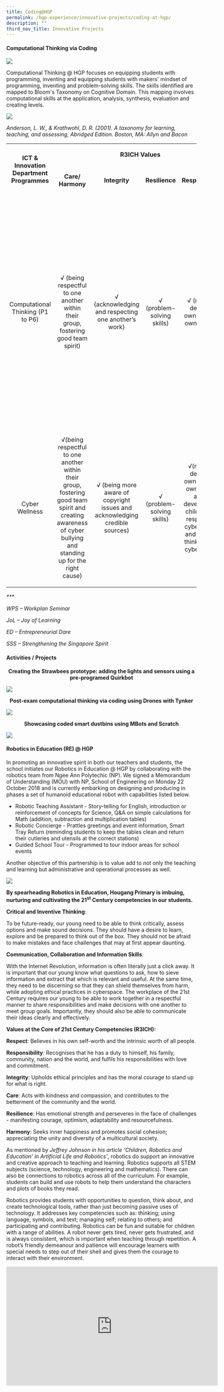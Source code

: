 ```yaml
---
title: Coding@HGP
permalink: /hgp-experience/innovative-projects/coding-at-hgp/
description: ""
third_nav_title: Innovative Projects
---
```

<h4><strong>Computational Thinking via Coding</strong></h4>
<img src="/images/code1.jpg">
<p>Computational Thinking @ HGP focuses on equipping students with programming, inventing and equipping students with makers' mindset of programming, inventing and problem-solving skills. The skills identified are mapped to Bloom's Taxonomy on Cognitive Domain. This mapping involves computational skills at the application, analysis, synthesis, evaluation and creating levels.</p>
<img src="/images/code.jpg">
<p><em>Anderson, L. W., &amp; Krathwohl, D. R. (2001). A taxonomy for learning, teaching, and assessing, Abridged Edition. Boston, MA: Allyn and Bacon</em></p>
<table width="0">
<tbody>
<tr>
<td style="text-align: center;" rowspan="2" width="95">
<p><strong>ICT &amp; Innovation Department Programmes</strong></p>
</td>
<td style="text-align: center;" colspan="4" width="334">
<p><strong>R3ICH Values</strong></p>
</td>
<td style="text-align: center;" colspan="3" width="253">
<p><strong>WPS 2016 Messages</strong></p>
</td>
</tr>
<tr>
<td style="text-align: center;" width="72">
<p><strong>Care/ Harmony</strong></p>
</td>
<td style="text-align: center;" width="100">
<p><strong>Integrity</strong></p>
</td>
<td style="text-align: center;" width="70">
<p><strong>Resilience</strong></p>
</td>
<td style="text-align: center;" width="92">
<p><strong>Responsibility</strong></p>
</td>
<td style="text-align: center;" width="88">
<p><strong>JoL</strong></p>
</td>
<td style="text-align: center;" width="88">
<p><strong>ED</strong></p>
</td>
<td width="77">
<p><strong>SSS</strong></p>
</td>
</tr>
<tr>
<td style="text-align: center;" width="95">
<p>Computational Thinking (P1 to P6)</p>
</td>
<td style="text-align: center;" width="72">
<p>&radic; (being respectful to one another within their group, fostering good team spirit)</p>
</td>
<td style="text-align: center;" width="100">
<p>&radic; (acknowledging and respecting one another&rsquo;s work)</p>
</td>
<td style="text-align: center;" width="70">
<p>&radic; (problem-solving skills)</p>
</td>
<td style="text-align: center;" width="92">
<p>&radic; (meeting deadline, ownership of own project)</p>
</td>
<td style="text-align: center;" width="88">
<p>&radic; (celebrating little successes such as moving the &lsquo;Moway&rsquo; or when they are able to make the animation/ sprite move as desired, programming and flying the &lsquo;Drone&rsquo; using Tynker or when they are able to animate their sprites creating a prototype using computing tools eg strawbees and quirkbot)</p>
</td>
<td style="text-align: center;" width="88">
<p>&radic; (cultivating the can-do spirit; perseverance and confident speakers)</p>
</td>
<td width="77">
<p>&radic; (Towards SMART Nation &ndash; Digital Age skill)</p>
</td>
</tr>
<tr>
<td style="text-align: center;" width="95">
<p>Cyber Wellness</p>
</td>
<td style="text-align: center;" width="72">
<p>&radic;(being respectful to one another within their group, fostering good team spirit and creating awareness of cyber bullying and standing up for the right cause)</p>
</td>
<td style="text-align: center;" width="100">
<p>&radic; (being more aware of copyright issues and acknowledging credible sources)</p>
</td>
<td style="text-align: center;" width="70">
<p>&radic; (problem-solving skills)</p>
</td>
<td style="text-align: center;" width="92">
<p>&radic;(meeting deadline, ownership of own project and to develop each child to be a responsible cyber citizen and creative thinker in the cyber world)</p>
</td>
<td style="text-align: center;" width="88">
<p>&radic; (Engaged learners, taking ownership of their own learning and passing it on to the rest of the school and the community at large)</p>
</td>
<td style="text-align: center;" width="88">
<p>&radic;(CW Ambassadors presented to the P1 students during hour long PAL period - cultivating the can-do spirit; perseverance and confident speakers )</p>
</td>
<td width="77">
<p>&radic; (To develop each child to be a responsible cyber citizen and creative thinker in the cyber world)</p>
</td>
</tr>
</tbody>
</table>
<p><em>***</em></p>
<p><em>WPS &ndash; Workplan Seminar</em></p>
<p><em>JoL &ndash; Joy of Learning</em></p>
<p><em>ED &ndash; Entrepreneurial Dare</em></p>
<p><em>SSS &ndash; Strengthening the Singapore Spirit</em></p>
<h4><strong>Activities / Projects</strong></h4>
<p style="text-align: center;"><strong>Creating the Strawbees prototype: adding the lights and sensors using a pre-programed Quirkbot</strong></p>
<img src="/images/code2.jpg">
<p style="text-align: center;"><strong>Post-exam computational thinking via coding using Drones with Tynker</strong></p>
<img src="/images/code3.jpg">
<p style="text-align: center;"><strong>Showcasing coded smart dustbins using MBots and Scratch</strong></p>
<img src="/images/code4.jpg">
<h4><strong>Robotics in Education (RE) @ HGP</strong></h4>
<p>In promoting an innovative spirit in both our teachers and students, the school initiates our Robotics in Education @ HGP by collaborating with the robotics team from Ngee Ann Polytechic (NP). We signed a Memorandum of Understanding (MOU) with NP, School of Engineering on Monday 22 October 2018 and is currently embarking on designing and producing in phases a set of humanoid educational robot with capabilities listed below.</p>
<ul>
<li>Robotic Teaching Assistant - Story-telling for English, introduction or reinforcement of concepts for Science, Q&amp;A on simple calculations for Math (addition, subtraction and multiplication tables)</li>
<li>Robotic Concierge - Prattles greetings and event information, Smart Tray Return (reminding students to keep the tables clean and return their cutleries and utensils at the correct stations)</li>
<li>Guided School Tour - Programmed to tour indoor areas for school events</li>
</ul>
<p>Another objective of this partnership is to value add to not only the teaching and learning but administrative and operational processes as well.</p>
<img src="/images/code5.jpg">
<p><strong>By spearheading Robotics in Education, Hougang Primary is imbuing, nurturing and cultivating the 21<sup>st</sup> Century competencies in our students.</strong></p>
<p><strong>Critical and Inventive Thinking</strong>:</p>
<p>To be future-ready, our young need to be able to think critically, assess options and make sound decisions. They should have a desire to learn, explore and be prepared to think out of the box. They should not be afraid to make mistakes and face challenges that may at first appear daunting.&nbsp;</p>
<p><strong>Communication, Collaboration and Information Skills</strong>:</p>
<p>With the Internet Revolution, information is often literally just a click away. It is important that our young know what questions to ask, how to sieve information and extract that which is relevant and useful. At the same time, they need to be discerning so that they can shield themselves from harm, while adopting ethical practices in cyberspace. The workplace of the 21st Century requires our young to be able to work together in a respectful manner to share responsibilities and make decisions with one another to meet group goals. Importantly, they should also be able to communicate their ideas clearly and effectively.</p>
<p><strong>Values at the Core of 21st Century Competencies (R3ICH):</strong></p>
<p><strong>Respect</strong>: Believes in his own self-worth and the intrinsic worth of all people.</p>
<p><strong>Responsibility</strong>: Recognises that he has a duty to himself, his family, community, nation and the world, and fulfils his responsibilities with love and commitment.</p>
<p><strong>Integrity</strong>: Upholds ethical principles and has the moral courage to stand up for what is right.</p>
<p><strong>Care</strong>: Acts with kindness and compassion, and contributes to the betterment of the community and the world.</p>
<p><strong>Resilience</strong>: Has emotional strength and perseveres in the face of challenges - manifesting courage, optimism, adaptability and resourcefulness.</p>
<p><strong>Harmony</strong>: Seeks inner happiness and promotes social cohesion; appreciating the unity and diversity of a multicultural society.</p>
<p>As mentioned by&nbsp;<em>Jeffrey Johnson in his article &lsquo;Children, Robotics and Education&rsquo; in Artificial Life and Robotics&rsquo;</em>, robotics do support an innovative and creative approach to teaching and learning. Robotics supports all STEM subjects (science, technology, engineering and mathematics). There can also be connections to robotics across all of the curriculum. For example, students can build and use robots to help them understand the characters and plots of books they read.</p>
<p>Robotics provides students with opportunities to question, think about, and create technological tools, rather than just becoming passive uses of technology. It addresses key competencies such as: thinking; using language, symbols, and text; managing self; relating to others; and participating and contributing. Robotics can be fun and suitable for children with a range of abilities. A robot never gets tired, never gets frustrated, and is always consistent, which is important when teaching through repetition. A robot&rsquo;s friendly demeanour and patience will encourage learners with special needs to step out of their shell and gives them the courage to interact with their environment.</p>
<p><iframe src="https://www.youtube.com/embed/rOS84GSU5ME" width="560" height="315" frameborder="0" allowfullscreen="allowfullscreen" data-mce-fragment="1"></iframe></p>